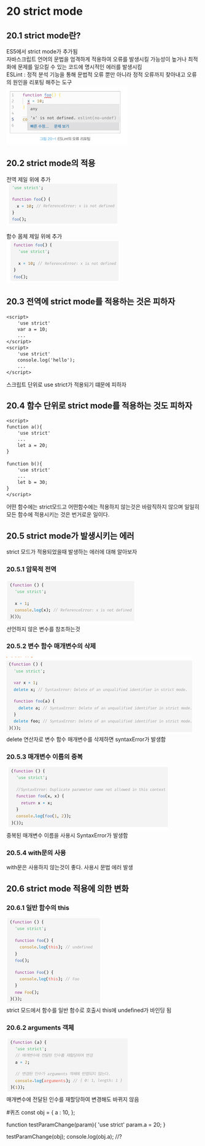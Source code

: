 # 20 strict mode  

## 20.1 strict mode란?  
ES5에서 strict mode가 추가됨  
자바스크립트 언어의 문법을 엄격하게 적용하여 오류를 발생시킬 가능성이 높거나 최적화에 문제를 일으킬 수 있는 코드에 명시적인 에러를 발생시킴  
ESLint : 정적 분석 기능을 통해 문법적 오류 뿐만 아니라 정적 오류까지 찾아내고 오류의 원인을 리포팅 해주는 도구  
![Alt text](image-50.png)

## 20.2 strict mode의 적용  
전역 제일 위에 추가  
![Alt text](image-51.png)

함수 몸체 제일 위에 추가  
![Alt text](image-52.png)

## 20.3 전역에 strict mode를 적용하는 것은 피하자  
```
<script>
    'use strict'
    var a = 10;
    ...
</script>
<script>
    'use strict'
    console.log('hello');
    ...
</script>
```
스크립트 단위로 use strict가 적용되기 떄문에 피하자

## 20.4 함수 단위로 strict mode를 적용하는 것도 피하자
```
<script>
function a(){
    'use strict'
    ...
    let a = 20;
}

function b(){
    'use strict'
    ...
    let b = 30;
}
</script>
```
어떤 함수에는 strict모드고 어떤함수에는 적용하지 않는것은 바람직하지 않으며 일일히 모든 함수에 적용시키는 것은 번거로운 일이다.  

## 20.5 strict mode가 발생시키는 에러
strict 모드가 적용되었을때 발생하는 에러에 대해 알아보자

### 20.5.1 암묵적 전역
![Alt text](image-53.png)  
선언하지 않은 변수를 참조하는것

### 20.5.2 변수 함수 매개변수의 삭제
![Alt text](image-54.png)  
delete 연산자로 변수 함수 매개변수를 삭제하면 syntaxError가 발생함

### 20.5.3 매개변수 이름의 중복
![Alt text](image-55.png)  
중복된 매개변수 이름을 사용시 SyntaxError가 발생함

### 20.5.4 with문의 사용
with문은 사용하지 않는것이 좋다. 사용시 문법 에러 발생

## 20.6 strict mode 적용에 의한 변화

### 20.6.1 일반 함수의 this
![Alt text](image-56.png)  
strict 모드에서 함수를 일반 함수로 호출시 this에 undefined가 바인딩 됨

### 20.6.2 arguments 객체
![Alt text](image-57.png)  
매개변수에 전달된 인수를 재할당하여 변경해도 바뀌지 않음

#퀴즈
const obj = {
    a : 10,
};

function testParamChange(param){
    'use strict'
    param.a = 20;
} 

testParamChange(obj);
console.log(obj.a);  //?